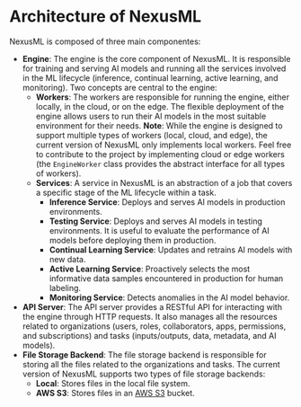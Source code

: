 # Architecture of NexusML

NexusML is composed of three main componentes:

- **Engine**: The engine is the core component of NexusML. It is responsible for training and serving AI models and 
  running all the services involved in the ML lifecycle (inference, continual learning, active learning, and 
  monitoring). Two concepts are central to the engine:
  - **Workers**: The workers are responsible for running the engine, either locally, in the cloud, or on the edge. The 
    flexible deployment of the engine allows users to run their AI models in the most suitable environment for 
    their needs. **Note**: While the engine is designed to support multiple types of workers (local, cloud, and edge), 
    the current version of NexusML only implements local workers. Feel free to contribute to the project by 
    implementing cloud or edge workers (the `EngineWorker` class provides the abstract interface for all types of 
    workers).
  - **Services**: A service in NexusML is an abstraction of a job that covers a specific stage of the ML lifecycle 
    within a task.
    - **Inference Service**: Deploys and serves AI models in production environments.
    - **Testing Service**: Deploys and serves AI models in testing environments. It is useful to evaluate the performance of 
      AI models before deploying them in production.
    - **Continual Learning Service**: Updates and retrains AI models with new data.
    - **Active Learning Service**: Proactively selects the most informative data samples encountered in production for 
      human labeling.
    - **Monitoring Service**: Detects anomalies in the AI model behavior.
- **API Server**: The API server provides a RESTful API for interacting with the engine through HTTP requests. It 
  also manages all the resources related to organizations (users, roles, collaborators, apps, permissions, and 
  subscriptions) and tasks (inputs/outputs, data, metadata, and AI models).
- **File Storage Backend**: The file storage backend is responsible for storing all the files related to the 
  organizations and tasks. The current version of NexusML supports two types of file storage backends:
  - **Local**: Stores files in the local file system.
  - **AWS S3**: Stores files in an [AWS S3](https://aws.amazon.com/s3/) bucket.
